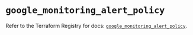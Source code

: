 # `google_monitoring_alert_policy`

Refer to the Terraform Registry for docs: [`google_monitoring_alert_policy`](https://registry.terraform.io/providers/hashicorp/google/6.46.0/docs/resources/monitoring_alert_policy).
